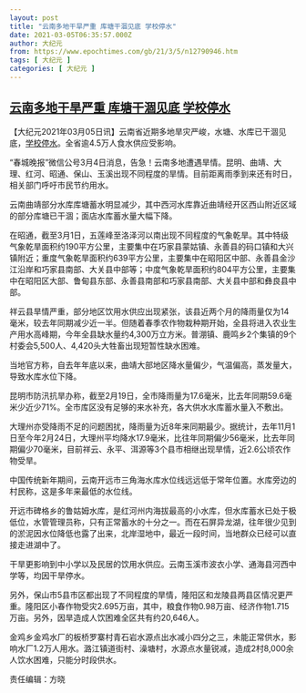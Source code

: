 ```yaml
---
layout: post
title: "云南多地干旱严重 库塘干涸见底 学校停水"
date: 2021-03-05T06:35:57.000Z
author: 大纪元
from: https://www.epochtimes.com/gb/21/3/5/n12790946.htm
tags: [ 大纪元 ]
categories: [ 大纪元 ]
---
```

<!--1614926157000-->
[云南多地干旱严重 库塘干涸见底 学校停水](https://www.epochtimes.com/gb/21/3/5/n12790946.htm)
------

<div>
<p>【大纪元2021年03月05日讯】云南省近期多地旱灾严峻，水塘、水库已干涸见底，<a href="https://www.epochtimes.com/gb/tag/%E5%AD%A6%E6%A0%A1%E5%81%9C%E6%B0%B4.html">学校停水</a>。全省逾4.5万人食水供应受影响。</p><p>“春城晚报”微信公号3月4日消息，告急！云南多地遭遇旱情。昆明、曲靖、大理、红河、昭通、保山、玉溪出现不同程度的旱情。目前距离雨季到来还有时日，相关部门呼吁市民节约用水。</p><p>云南曲靖部分水库库塘蓄水明显减少，其中西河水库靠近曲靖经开区西山附近区域的部分库塘已干涸；面店水库蓄水量大幅下降。</p><p>在昭通，截至3月1日，五莲峰至洛泽河以南出现不同程度的气象乾旱。其中特级气象乾旱面积约190平方公里，主要集中在巧家县蒙姑镇、永善县的码口镇和大兴镇附近；重度气象乾旱面积约639平方公里，主要集中在昭阳区中部、永善县金沙江沿岸和巧家县南部、大关县中部等；中度气象乾旱面积约804平方公里，主要集中在昭阳区大部、鲁甸县东部、永善县南部和巧家县南部、大关县中部和彝良县中部。</p><p>祥云县旱情严重，部分地区饮用水供应出现紧张，该县近两个月的降雨量仅为14毫米，较去年同期减少近一半。但随着春季农作物栽种期开始，全县将进入农业生产用水高峰期，今年全县缺水量约4,300万立方米。普淜镇、鹿鸣乡2个集镇的9个村委会5,500人、4,420头大牲畜出现短暂性缺水困难。</p><p>当地官方称，自去年年底以来，曲靖大部地区降水量偏少，气温偏高，蒸发量大，导致水库水位下降。</p><p>昆明市防汛抗旱办称，截至2月19日，全市降雨量为17.6毫米，比去年同期59.6毫米少近少71%。全市库区没有足够的来水补充，各大供水水库蓄水量入不敷出。</p><p>大理州亦受降雨不足的问题困扰，降雨量为近8年来同期最少。据统计，去年11月1日至今年2月24日，大理州平均降水17.9毫米，比往年同期偏少56毫米，比去年同期偏少70毫米，目前祥云、永平、洱源等3个县市相继出现旱情，近2.6公顷农作物受旱。</p><p>中国传统新年期间，云南开远市三角海水库水位线远远低于常年位置。水库旁边的村民称，这是多年来最低的水位线。</p><p>开远市碑格乡的鲁姑姆水库，是红河州内海拔最高的小水库，但水库蓄水已处于极低位，水管管理员称，只有正常蓄水的十分之一。而在石屏异龙湖，往年很少见到的淤泥因水位降低也露了出来，北岸湿地中，最近一段时间，当地群众已经可以直接走进湖中了。</p><p>干旱更影响到中小学以及民居的饮用水供应。云南玉溪市波衣小学、通海县河西中学等，均因干旱停水。</p><p>另外，保山市5县市区都出现了不同程度的旱情，隆阳区和龙陵县两县区情况更严重。隆阳区小春作物受灾2.695万亩，其中，粮食作物0.98万亩、经济作物1.715万亩。另外，因旱造成人饮困难全区共有约20,646人。</p><p>金鸡乡金鸡水厂的板桥罗寨村青石岩水源点出水减小四分之三，未能正常供水，影响水厂1.2万人用水。潞江镇道街村、澡塘村，水源点水量锐减，造成2村8,000余人饮水困难，只能分时段供水。</p><p>责任编辑：方晓</p>
</div>
